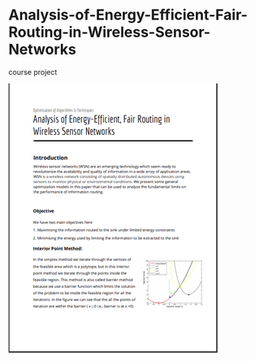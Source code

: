 # Analysis-of-Energy-Efficient-Fair-Routing-in-Wireless-Sensor-Networks
course project

[![PDF](https://github.com/kalyan0510/Analysis-of-Energy-Efficient-Fair-Routing-in-Wireless-Sensor-Networks/blob/master/docthumbnail.png)](https://drive.google.com/file/d/1oc7mCzHVswy979rau6B7tDjLWcAICa72/view?usp=sharing)
